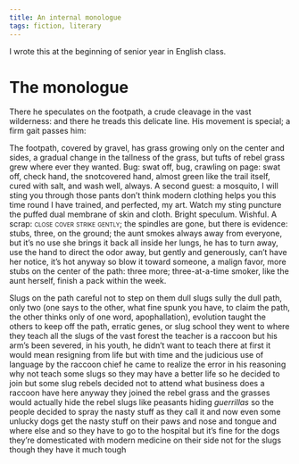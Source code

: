 ```yaml
---
title: An internal monologue
tags: fiction, literary
---
```


I wrote this at the beginning of senior year in English class.

# The monologue

There he speculates on the footpath, a crude cleavage in the vast
wilderness: and there he treads this delicate line. His movement is
special; a firm gait passes him:

The footpath, covered by gravel, has grass growing only on the center
and sides, a gradual change in the tallness of the grass, but tufts of
rebel grass grew where ever they wanted. Bug: swat off, bug, crawling on
page: swat off, check hand, the snotcovered hand, almost green like the
trail itself, cured with salt, and wash well, always. A second guest: a
mosquito, I will sting you through those pants don’t think modern
clothing helps you this time round I have trained, and perfected, my
art. Watch my sting puncture the puffed dual membrane of skin and cloth.
Bright speculum. Wishful. A scrap: <span
style="font-variant:small-caps;">close cover strike gently</span>; the
spindles are gone, but there is evidence: stubs, three, on the ground;
the aunt smokes always away from everyone, but it’s no use she brings it
back all inside her lungs, he has to turn away, use the hand to direct
the odor away, but gently and generously, can’t have her notice, it’s
hot anyway so blow it toward someone, a malign favor, more stubs on the
center of the path: three more; three-at-a-time smoker, like the aunt
herself, finish a pack within the week.

Slugs on the path careful not to step on them dull slugs sully the dull
path, only two (one says to the other, what fine spunk you have, to
claim the path, the other thinks only of one word, apophallation),
evolution taught the others to keep off the path, erratic genes, or slug
school they went to where they teach all the slugs of the vast forest
the teacher is a raccoon but his arm’s been severed, in his youth, he
didn’t want to teach there at first it would mean resigning from life
but with time and the judicious use of language by the raccoon chief he
came to realize the error in his reasoning why not teach some slugs so
they may have a better life so he decided to join but some slug rebels
decided not to attend what business does a raccoon have here anyway they
joined the rebel grass and the grasses would actually hide the rebel
slugs like peasants hiding *guerrillas* so the people decided to spray
the nasty stuff as they call it and now even some unlucky dogs get the
nasty stuff on their paws and nose and tongue and where else and so they
have to go to the hospital but it’s fine for the dogs they’re
domesticated with modern medicine on their side not for the slugs though
they have it much tough

